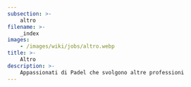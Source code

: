 ```yaml
---
subsection: >-
    altro
filename: >-
    _index
images:
    - /images/wiki/jobs/altro.webp
title: >-
    Altro
description: >-
    Appassionati di Padel che svolgono altre professioni
---
```

